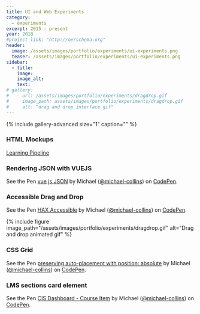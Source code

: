 ```yaml
---
title: UI and Web Experiments
category:
  - experiments
excerpt: 2015 - present
year: 2018
#project-link: "http://oerschema.org"
header:
  image: /assets/images/portfolio/experiments/ui-experiments.png
  teaser: /assets/images/portfolio/experiments/ui-experiments.png
sidebar:
  - title:
    image:
    image_alt:
    text:
# gallery:
#   - url: /assets/images/portfolio/experiments/dragdrop.gif
#     image_path: assets/images/portfolio/experiments/dragdrop.gif
#     alt: "drag and drop interface gif"
---
```


{% include gallery-advanced size="1" caption="" %}

### HTML Mockups

[Learning Pipeline](https://dmd-program.github.io/pipeline/outline)

### Rendering JSON with VUEJS

<p data-height="460" data-theme-id="light" data-slug-hash="ZMVZgx" data-default-tab="js,result" data-user="michael-collins" data-pen-title="vue js JSON" class="codepen">See the Pen <a href="https://codepen.io/michael-collins/pen/ZMVZgx/">vue js JSON</a> by Michael (<a href="https://codepen.io/michael-collins">@michael-collins</a>) on <a href="https://codepen.io">CodePen</a>.</p>
<script async src="https://static.codepen.io/assets/embed/ei.js"></script>

### Accessible Drag and Drop

<p data-height="460" data-theme-id="light" data-slug-hash="memxpe" data-default-tab="result" data-user="michael-collins" data-pen-title="HAX Accessible" class="codepen">See the Pen <a href="https://codepen.io/michael-collins/pen/memxpe/">HAX Accessible</a> by Michael (<a href="https://codepen.io/michael-collins">@michael-collins</a>) on <a href="https://codepen.io">CodePen</a>.</p>
<script async src="https://static.codepen.io/assets/embed/ei.js"></script>

{% include figure image_path="/assets/images/portfolio/experiments/dragdrop.gif" alt="Drag and drop animated gif" %}

### CSS Grid

<p data-height="600" data-theme-id="light" data-slug-hash="JamrYY" data-default-tab="result" data-user="michael-collins" data-pen-title="preserving auto-placement with position: absolute" class="codepen">See the Pen <a href="https://codepen.io/michael-collins/pen/JamrYY/">preserving auto-placement with position: absolute</a> by Michael (<a href="https://codepen.io/michael-collins">@michael-collins</a>) on <a href="https://codepen.io">CodePen</a>.</p>
<script async src="https://static.codepen.io/assets/embed/ei.js"></script>

### LMS sections card element

<p data-height="460" data-theme-id="light" data-slug-hash="pEVkaj" data-default-tab="result" data-user="michael-collins" data-pen-title="CIS Dashboard - Course Item" class="codepen">See the Pen <a href="https://codepen.io/michael-collins/pen/pEVkaj/">CIS Dashboard - Course Item</a> by Michael (<a href="https://codepen.io/michael-collins">@michael-collins</a>) on <a href="https://codepen.io">CodePen</a>.</p>
<script async src="https://static.codepen.io/assets/embed/ei.js"></script>




